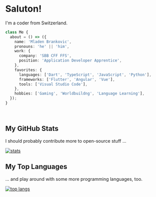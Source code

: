 <!--
**mladenbrankovic/mladenbrankovic** is a ✨ _special_ ✨ repository because its `README.md` (this file) appears on your GitHub profile.

Here are some ideas to get you started:

- 🔭 I’m currently working on ...
- 🌱 I’m currently learning ...
- 👯 I’m looking to collaborate on ...
- 🤔 I’m looking for help with ...
- 💬 Ask me about ...
- 📫 How to reach me: ...
- 😄 Pronouns: ...
- ⚡ Fun fact: ...
-->

# Saluton!

I'm a coder from Switzerland.

```ts
class Me {
  about = () => ({
    name: 'Mladen Brankovic',
    pronouns: 'he' || 'him',
    work: {
      company: 'SBB CFF FFS',
      position: 'Application Developer Apprentice',
    },
    favorites: {
      languages: ['Dart', 'TypeScript', 'JavaScript', 'Python'],
      frameworks: ['Flutter', 'Angular', 'Vue'],
      tools: ['Visual Studio Code'],
    },
    hobbies: ['Gaming', 'Worldbuildng', 'Language Learning'],
  });
}
```

<br/>

## My GitHub Stats

I should probably contribute more to open-source stuff ...

[![stats](https://github-readme-stats.vercel.app/api?username=mladenbrankovic&title_color=002366&show_icons=true&hide_title=true&icon_color=662366&text_color=555&bg_color=fff&count_private=true)](https://github.com/anuraghazra/github-readme-stats)

## My Top Languages

... and play around with some more programming languages, too.

[![top langs](https://github-readme-stats.vercel.app/api/top-langs/?username=mladenbrankovic&hide_title=true&count_private=true)](https://github.com/anuraghazra/github-readme-stats)
